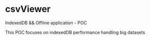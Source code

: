 # csvViewer

IndexedDB && Offline application - POC

This POC focuses on indexedDB performance handling big datasets
